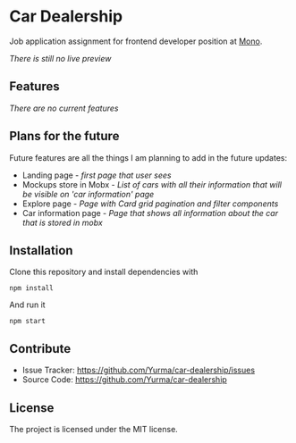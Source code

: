 # Car Dealership	

Job application assignment for frontend developer position at [Mono](https://mono.software/).

*There is still no live preview*

Features
--------

*There are no current features*


Plans for the future
---------------

Future features are all the things I am planning to add in the future updates:

 - Landing page - *first page that user sees*
 - Mockups store in Mobx - *List of cars with all their information that will be visible on 'car information' page*
 - Explore page  - *Page with Card grid pagination and filter components*
 - Car information page - *Page that shows all information about the car that is stored in mobx*


Installation
------------

Clone this repository and install dependencies with 

`npm install`

And run it

`npm start`

Contribute
----------

- Issue Tracker: https://github.com/Yurma/car-dealership/issues
- Source Code: https://github.com/Yurma/car-dealership

License
-------

The project is licensed under the MIT license.